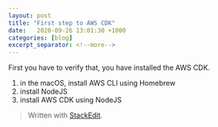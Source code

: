 ```yaml
---
layout: post
title: "First step to AWS CDK"
date:   2020-09-26 13:01:30 +1000
categories: [blog]
excerpt_separator: <!--more-->
---
```


First you have to verify that, you have installed the AWS CDK.
1. in the macOS, install AWS CLI using Homebrew
2. install NodeJS
3. install AWS CDK using NodeJS



> Written with [StackEdit](https://stackedit.io/).
<!--stackedit_data:
eyJoaXN0b3J5IjpbLTY5MTUzMzA5NiwtODE5MjQxMTcwLC01Nj
k0Njk4MTBdfQ==
-->